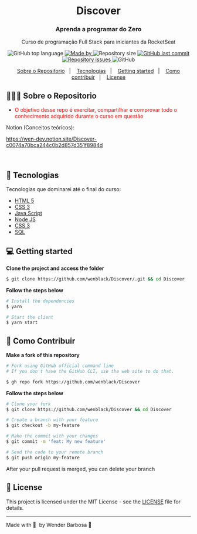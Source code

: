 <h1 align="center">
  Discover
</h1>

<h3 align="center">
  Aprenda a programar do Zero
</h3>

<p align="center">Curso de programação Full Stack para iniciantes da RocketSeat</p>

<p align="center">
  <img alt="GitHub top language" src="https://img.shields.io/github/languages/top/wenblack/Discover">

  <a href="https://www.linkedin.com/in/eliasgcf/">
    <img alt="Made by" src="https://img.shields.io/badge/made%20by-Wender%20Barbosa-blue">
  </a>
  
  <img alt="Repository size" src="https://img.shields.io/github/repo-size/wenblack/Discover">
  
  <a href="https://github.com/wenblack/Discover/commits/master">
    <img alt="GitHub last commit" src="https://img.shields.io/github/last-commit/wenblack/Discover">
  </a>
  
  <a href="https://github.com/wenblack/Discover/issues">
    <img alt="Repository issues" src="https://img.shields.io/github/issues/wenblack/Discover">
  </a>
  
  <img alt="GitHub" src="https://img.shields.io/github/license/wenblack/Discover">
</p>

<p align="center">
  <a href="#-sobre-o-repositorio">Sobre o Repositorio</a>&nbsp;&nbsp;&nbsp;|&nbsp;&nbsp;&nbsp;
  <a href="#-tecnologias">Tecnologias</a>&nbsp;&nbsp;&nbsp;|&nbsp;&nbsp;&nbsp;
  <a href="#-getting-started">Getting started</a>&nbsp;&nbsp;&nbsp;|&nbsp;&nbsp;&nbsp;
  <a href="#-como-contribuir">Como contribuir</a>&nbsp;&nbsp;&nbsp;|&nbsp;&nbsp;&nbsp;
  <a href="#-license">License</a>
</p>

## 👨🏻‍💻 Sobre o Repositorio

- <p style="color: red;">O objetivo desse repo é exercitar, compartilhar e comprovar todo o conhecimento adquirido durante o curso em questão </p>

Notion (Conceitos teóricos):

<https://wen-dev.notion.site/Discover-c0074a70bca244c0b2d857d351f8984d>

<br>

## 🚀 Tecnologias

Tecnologias que dominarei até o final do curso:

- [HTML 5](https://www.w3schools.com/html/)
- [CSS 3](https://www.w3schools.com/css/)
- [Java Script](https://developer.mozilla.org/pt-BR/docs/Web/JavaScript)
- [Node JS](https://nodejs.org/en/docs/)
- [CSS 3](https://www.w3schools.com/css/)
- [SQL](https://docs.microsoft.com/en-us/sql/sql-server/?view=sql-server-ver15)

## 💻 Getting started

**Clone the project and access the folder**

```bash
$ git clone https://github.com/wenblack/Discover/.git && cd Discover
```

**Follow the steps below**

```bash
# Install the dependencies
$ yarn

# Start the client
$ yarn start
```

## 🤔 Como Contribuir

**Make a fork of this repository**

```bash
# Fork using GitHub official command line
# If you don't have the GitHub CLI, use the web site to do that.

$ gh repo fork https://github.com/wenblack/Discover
```

**Follow the steps below**

```bash
# Clone your fork
$ git clone https://github.com/wenblack/Discover && cd Discover

# Create a branch with your feature
$ git checkout -b my-feature

# Make the commit with your changes
$ git commit -m 'feat: My new feature'

# Send the code to your remote branch
$ git push origin my-feature
```

After your pull request is merged, you can delete your branch

## 📝 License

This project is licensed under the MIT License - see the [LICENSE](LICENSE) file for details.

---

Made with 💜 &nbsp;by Wender Barbosa 👋 &nbsp;
